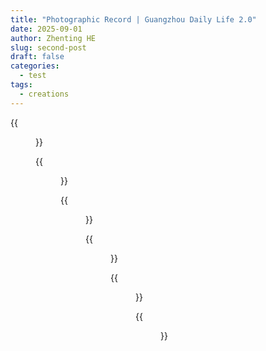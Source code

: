 ```yaml
---
title: "Photographic Record | Guangzhou Daily Life 2.0"
date: 2025-09-01
author: Zhenting HE
slug: second-post
draft: false
categories:
  - test
tags:
  - creations
---
```


{{<figure src="/images/Guangzhou/2025-09-01,01.jpg" title="September 1, 2025, Girls in front of the convenience store on the first day of school
" width="720">}}

{{<figure src="/images/Guangzhou/2025-09-01,02.jpg" title="September 1, 2025, Two boys walking home for lunch, one ahead of the other" width="720">}}

{{<figure src="/images/Guangzhou/2025-09-01,03.jpg" title="September 1, 2025, People gathered around the fruit stall" width="720">}}

{{<figure src="/images/Guangzhou/2025-09-01,04.jpg" title="September 1, 2025, Elderly folks checking travel plans outside the tour agency" width="720">}}

{{<figure src="/images/Guangzhou/2025-09-01,05.jpg" title="September 1, 2025, The green light at noon in the office building's connecting corridor" width="720">}}

{{<figure src="/images/Guangzhou/2025-09-01,06.jpg" title="August 31, 2025, The evening glow at Luhu Park" width="720">}}